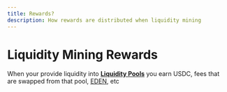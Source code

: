 ```yaml
---
title: Rewards?
description: How rewards are distributed when liquidity mining
---
```


# Liquidity Mining Rewards
When your provide liquidity into [**Liquidity Pools**](/en/concepts#liquidity-pool) you earn USDC, fees that are swapped from that pool, [EDEN](/en/tokens/eden), etc
